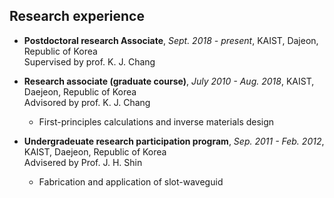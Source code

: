 ## Research experience
- **Postdoctoral research Associate**, *Sept. 2018 - present*, KAIST, Dajeon, Republic of Korea  
  Supervised by prof. K. J. Chang  

- **Research associate (graduate course)**, *July 2010 - Aug. 2018*, KAIST, Daejeon, Republic of Korea  
  Advisored by prof. K. J. Chang  
  * First-principles calculations and inverse materials design

- **Undergradeuate research participation program**, *Sep. 2011 - Feb. 2012*, KAIST, Daejeon, Republic of Korea  
   Advisered by Prof. J. H. Shin  
   * Fabrication and application of slot-waveguid  
